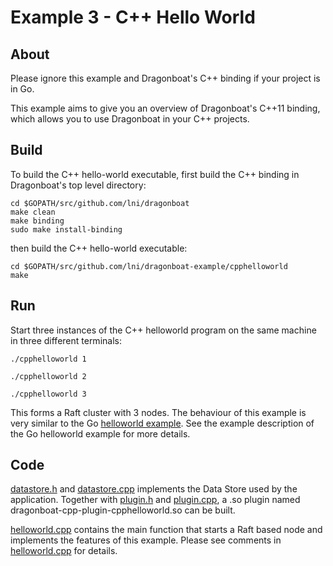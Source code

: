 # Example 3 - C++ Hello World #

## About ##
Please ignore this example and Dragonboat's C++ binding if your project is in Go.

This example aims to give you an overview of Dragonboat's C++11 binding, which allows you to use Dragonboat in your C++ projects.

## Build ##
To build the C++ hello-world executable, first build the C++ binding in Dragonboat's top level directory:
```
cd $GOPATH/src/github.com/lni/dragonboat
make clean
make binding
sudo make install-binding
```
then build the C++ hello-world executable:
```
cd $GOPATH/src/github.com/lni/dragonboat-example/cpphelloworld
make
```

## Run ##
Start three instances of the C++ helloworld program on the same machine in three different terminals:

```
./cpphelloworld 1
```
```
./cpphelloworld 2
```
```
./cpphelloworld 3
```

This forms a Raft cluster with 3 nodes. The behaviour of this example is very similar to the Go [helloworld example](../helloworld). See the example description of the Go helloworld example for more details.

## Code ##
[datastore.h](datastore.h) and [datastore.cpp](datastore.cpp) implements the Data Store used by the application. Together with [plugin.h](plugin.h) and [plugin.cpp](plugin.cpp), a .so plugin named dragonboat-cpp-plugin-cpphelloworld.so can be built.

[helloworld.cpp](helloworld.cpp) contains the main function that starts a Raft based node and implements the features of this example. Please see comments in [helloworld.cpp](helloworld.cpp) for details.  
